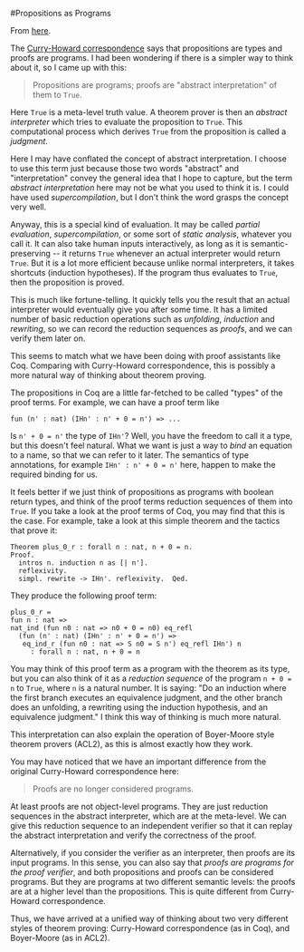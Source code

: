#Propositions as Programs

From [here](https://yinwang1.substack.com/p/propositions-as-programs).

<span>The</span> [Curry-Howard correspondence](http://en.wikipedia.org/wiki/Curry%E2%80%93Howard_correspondence) <span>says that propositions are types and proofs are programs. I had been wondering if there is a simpler way to think about it, so I came up with this:</span>

> <span>Propositions are programs; proofs are "abstract interpretation" of them to</span> `True`<span>.</span>

<span>Here</span> `True` <span>is a meta-level truth value. A theorem prover is then an</span> _abstract interpreter_ <span>which tries to evaluate the proposition to</span> `True`<span>. This computational process which derives</span> `True` <span>from the proposition is called a</span> _judgment_<span>.</span>

<span>Here I may have conflated the concept of abstract interpretation. I choose to use this term just because those two words "abstract" and "interpretation" convey the general idea that I hope to capture, but the term</span> _abstract interpretation_ <span>here may not be what you used to think it is. I could have used</span> _supercompilation_<span>, but I don't think the word grasps the concept very well.</span>

<span>Anyway, this is a special kind of evaluation. It may be called</span> _partial evaluation_<span>,</span> _supercompilation_<span>, or some sort of</span> _static analysis_<span>, whatever you call it. It can also take human inputs interactively, as long as it is semantic-preserving -- it returns</span> `True` <span>whenever an actual interpreter would return</span> `True`<span>. But it is a lot more efficient because unlike normal interpreters, it takes shortcuts (induction hypotheses). If the program thus evaluates to</span> `True`<span>, then the proposition is proved.</span>

<span>This is much like fortune-telling. It quickly tells you the result that an actual interpreter would eventually give you after some time. It has a limited number of basic reduction operations such as</span> _unfolding_<span>,</span> _induction_ <span>and</span> _rewriting_<span>, so we can record the reduction sequences as</span> _proofs_<span>, and we can verify them later on.</span>

This seems to match what we have been doing with proof assistants like Coq. Comparing with Curry-Howard correspondence, this is possibly a more natural way of thinking about theorem proving.

The propositions in Coq are a little far-fetched to be called "types" of the proof terms. For example, we can have a proof term like

    fun (n' : nat) (IHn' : n' + 0 = n') => ...

<span>Is</span> `n' + 0 = n'` <span>the type of</span> `IHn'`<span>? Well, you have the freedom to call it a type, but this doesn't feel natural. What we want is just a way to</span> _bind_ <span>an equation to a name, so that we can refer to it later. The semantics of type annotations, for example</span> `IHn' : n' + 0 = n'` <span>here, happen to make the required binding for us.</span>

<span>It feels better if we just think of propositions as programs with boolean return types, and think of the proof terms reduction sequences of them into</span> `True`<span>. If you take a look at the proof terms of Coq, you may find that this is the case. For example, take a look at this simple theorem and the tactics that prove it:</span>

    Theorem plus_0_r : forall n : nat, n + 0 = n.
    Proof.
      intros n. induction n as [| n'].
      reflexivity.
      simpl. rewrite -> IHn'. reflexivity.  Qed.

They produce the following proof term:

    plus_0_r = 
    fun n : nat =>
    nat_ind (fun n0 : nat => n0 + 0 = n0) eq_refl
      (fun (n' : nat) (IHn' : n' + 0 = n') =>
       eq_ind_r (fun n0 : nat => S n0 = S n') eq_refl IHn') n
         : forall n : nat, n + 0 = n

<span>You may think of this proof term as a program with the theorem as its type, but you can also think of it as a</span> _reduction sequence_ <span>of the program</span> `n + 0 = n` <span>to</span> `True`<span>, where</span> `n` <span>is a natural number. It is saying: "Do an induction where the first branch executes an equivalence judgment, and the other branch does an unfolding, a rewriting using the induction hypothesis, and an equivalence judgment." I think this way of thinking is much more natural.</span>

This interpretation can also explain the operation of Boyer-Moore style theorem provers (ACL2), as this is almost exactly how they work.

You may have noticed that we have an important difference from the original Curry-Howard correspondence here:

> Proofs are no longer considered programs.

At least proofs are not object-level programs. They are just reduction sequences in the abstract interpreter, which are at the meta-level. We can give this reduction sequence to an independent verifier so that it can replay the abstract interpretation and verify the correctness of the proof.

<span>Alternatively, if you consider the verifier as an interpreter, then proofs are its input programs. In this sense, you can also say that</span> _proofs are programs for the proof verifier_<span>, and both propositions and proofs can be considered programs. But they are programs at two different semantic levels: the proofs are at a higher level than the propositions. This is quite different from Curry-Howard correspondence.</span>

Thus, we have arrived at a unified way of thinking about two very different styles of theorem proving: Curry-Howard correspondence (as in Coq), and Boyer-Moore (as in ACL2).
